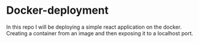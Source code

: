 # Docker-deployment

In this repo I will be deploying a simple react application on the docker. Creating a container from an image and then exposing it to a localhost port.
